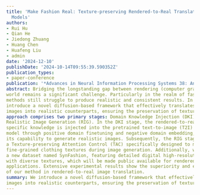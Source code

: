 ```yaml
---
title: 'Make Fashion Real: Texture-preserving Rendered-to-Real Translation with Diffusion
  Models'
authors:
- Rui Hu
- Qian He
- Jiedong Zhuang
- Huang Chen
- Huafeng Liu
- admin
date: '2024-12-10'
publishDate: '2024-10-14T09:55:39.590352Z'
publication_types:
- paper-conference
publication: '*Advances in Neural Information Processing Systems 38: Annual Conference on Neural Information Processing Systems (NeurIPS)*'
abstract: Bridging the longstanding gap between rendering (computer graphics) and the real
world remains a significant challenge. Particularly in the realm of fashion, existing
methods still struggle to produce realistic and consistent results. In this paper, we
introduce a novel diffusion-based framework that effectively translates rendered
images into realistic counterparts, ensuring the preservation of texture details. Our
approach comprises two primary stages: Domain Knowledge Injection (DKI) and
Realistic Image Generation (RIG). In the DKI stage, the rendered-to-real domain
specific knowledge is injected into the pretrained text-to-image (T2I) diffusion
model through positive domain finetuning and negative domain embedding, enhancing
its capability to generate realistic images. Subsequently, the RIG stage employs
a Texture-preserving Attention Control (TAC) specifically designed to maintain
fine-grained clothing textures during image generation. Additionally, we introduce
a new dataset named SynFashion, featuring detailed digital high-resolution clothing
with diverse textures, which will be made public available for rendered fashion
applications. Extensive experimental results show the superiority and effectiveness
of our method in rendered-to-real image translation.
summary: We introduce a novel diffusion-based framework that effectively translates rendered
images into realistic counterparts, ensuring the preservation of texture details.
---
```

